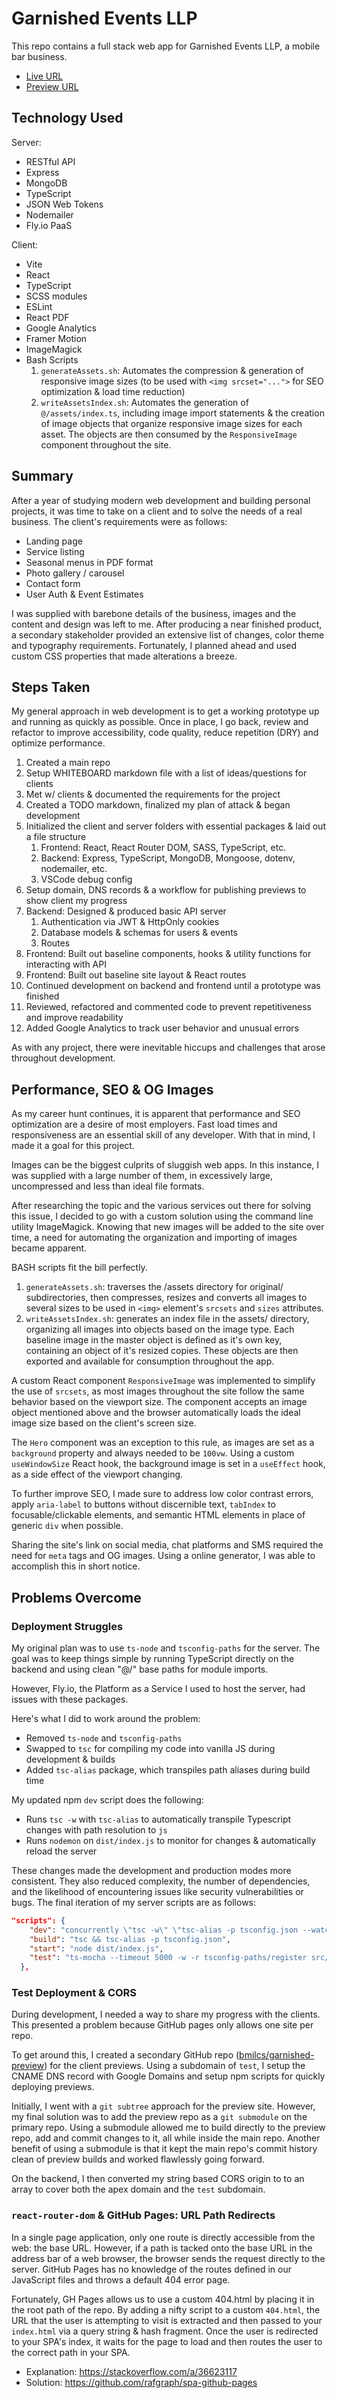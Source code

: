 # Garnished Events LLP

This repo contains a full stack web app for Garnished Events LLP, a mobile bar business.

- [Live URL](https://garnished.events)
- [Preview URL](https://test.garnished.events)

## Technology Used

Server:

- RESTful API
- Express
- MongoDB
- TypeScript
- JSON Web Tokens
- Nodemailer
- Fly.io PaaS

Client:

- Vite
- React
- TypeScript
- SCSS modules
- ESLint
- React PDF
- Google Analytics
- Framer Motion
- ImageMagick
- Bash Scripts
  1. `generateAssets.sh`: Automates the compression & generation of responsive image sizes (to be used with `<img srcset="...">` for SEO optimization & load time reduction)
  2. `writeAssetsIndex.sh`: Automates the generation of `@/assets/index.ts`, including image import statements & the creation of image objects that organize responsive image sizes for each asset. The objects are then consumed by the `ResponsiveImage` component throughout the site.

## Summary

After a year of studying modern web development and building personal projects, it was time to take on a client and to solve the needs of a real business. The client's requirements were as follows:

- Landing page
- Service listing
- Seasonal menus in PDF format
- Photo gallery / carousel
- Contact form
- User Auth & Event Estimates

I was supplied with barebone details of the business, images and the content and design was left to me. After producing a near finished product, a secondary stakeholder provided an extensive list of changes, color theme and typography requirements. Fortunately, I planned ahead and used custom CSS properties that made alterations a breeze.

## Steps Taken

My general approach in web development is to get a working prototype up and running as quickly as possible. Once in place, I go back, review and refactor to improve accessibility, code quality, reduce repetition (DRY) and optimize performance.

1. Created a main repo
2. Setup WHITEBOARD markdown file with a list of ideas/questions for clients
3. Met w/ clients & documented the requirements for the project
4. Created a TODO markdown, finalized my plan of attack & began development
5. Initialized the client and server folders with essential packages & laid out a file structure
   1. Frontend: React, React Router DOM, SASS, TypeScript, etc.
   2. Backend: Express, TypeScript, MongoDB, Mongoose, dotenv, nodemailer, etc.
   3. VSCode debug config
6. Setup domain, DNS records & a workflow for publishing previews to show client my progress
7. Backend: Designed & produced basic API server
   1. Authentication via JWT & HttpOnly cookies
   2. Database models & schemas for users & events
   3. Routes
8. Frontend: Built out baseline components, hooks & utility functions for interacting with API
9. Frontend: Built out baseline site layout & React routes
10. Continued development on backend and frontend until a prototype was finished
11. Reviewed, refactored and commented code to prevent repetitiveness and improve readability
12. Added Google Analytics to track user behavior and unusual errors

As with any project, there were inevitable hiccups and challenges that arose throughout development.

## Performance, SEO & OG Images

As my career hunt continues, it is apparent that performance and SEO optimization are a desire of most employers. Fast load times and responsiveness are an essential skill of any developer. With that in mind, I made it a goal for this project.

Images can be the biggest culprits of sluggish web apps. In this instance, I was supplied with a large number of them, in excessively large, uncompressed and less than ideal file formats.

After researching the topic and the various services out there for solving this issue, I decided to go with a custom solution using the command line utility ImageMagick. Knowing that new images will be added to the site over time, a need for automating the organization and importing of images became apparent.

BASH scripts fit the bill perfectly.

1. `generateAssets.sh`: traverses the /assets directory for original/ subdirectories, then compresses, resizes and converts all images to several sizes to be used in `<img>` element's `srcsets` and `sizes` attributes.
2. `writeAssetsIndex.sh`: generates an index file in the assets/ directory, organizing all images into objects based on the image type. Each baseline image in the master object is defined as it's own key, containing an object of it's resized copies. These objects are then exported and available for consumption throughout the app.

A custom React component `ResponsiveImage` was implemented to simplify the use of `srcsets`, as most images throughout the site follow the same behavior based on the viewport size. The component accepts an image object mentioned above and the browser automatically loads the ideal image size based on the client's screen size.

The `Hero` component was an exception to this rule, as images are set as a `background` property and always needed to be `100vw`. Using a custom `useWindowSize` React hook, the background image is set in a `useEffect` hook, as a side effect of the viewport changing.

To further improve SEO, I made sure to address low color contrast errors, apply `aria-label` to buttons without discernible text, `tabIndex` to focusable/clickable elements, and semantic HTML elements in place of generic `div` when possible.

Sharing the site's link on social media, chat platforms and SMS required the need for `meta` tags and OG images. Using a online generator, I was able to accomplish this in short notice.

## Problems Overcome

### Deployment Struggles

My original plan was to use `ts-node` and `tsconfig-paths` for the server. The goal was to keep things simple by running TypeScript directly on the backend and using clean "@/" base paths for module imports.

However, Fly.io, the Platform as a Service I used to host the server, had issues with these packages.

Here's what I did to work around the problem:

- Removed `ts-node` and `tsconfig-paths`
- Swapped to `tsc` for compiling my code into vanilla JS during development & builds
- Added `tsc-alias` package, which transpiles path aliases during build time

My updated npm `dev` script does the following:

- Runs `tsc -w` with `tsc-alias` to automatically transpile Typescript changes with path resolution to `js`
- Runs `nodemon` on `dist/index.js` to monitor for changes & automatically reload the server

These changes made the development and production modes more consistent. They also reduced complexity, the number of dependencies, and the likelihood of encountering issues like security vulnerabilities or bugs. The final iteration of my server scripts are as follows:

```json
"scripts": {
    "dev": "concurrently \"tsc -w\" \"tsc-alias -p tsconfig.json --watch\" \"nodemon --inspect --ignore tests dist/index.js\"",
    "build": "tsc && tsc-alias -p tsconfig.json",
    "start": "node dist/index.js",
    "test": "ts-mocha --timeout 5000 -w -r tsconfig-paths/register src/tests/**/*.ts"
  },
```

### Test Deployment & CORS

During development, I needed a way to share my progress with the clients. This presented a problem because GitHub pages only allows one site per repo.

To get around this, I created a secondary GitHub repo ([bmilcs/garnished-preview](https://github.com/bmilcs/garnished-preview)) for the client previews. Using a subdomain of `test`, I setup the CNAME DNS record with Google Domains and setup npm scripts for quickly deploying previews.

Initially, I went with a `git subtree` approach for the preview site. However, my final solution was to add the preview repo as a `git submodule` on the primary repo. Using a submodule allowed me to build directly to the preview repo, add and commit changes to it, all while inside the main repo. Another benefit of using a submodule is that it kept the main repo's commit history clean of preview builds and worked flawlessly going forward.

On the backend, I then converted my string based CORS origin to to an array to cover both the apex domain and the `test` subdomain.

### `react-router-dom` & GitHub Pages: URL Path Redirects

In a single page application, only one route is directly accessible from the web: the base URL. However, if a path is tacked onto the base URL in the address bar of a web browser, the browser sends the request directly to the server. GitHub Pages has no knowledge of the routes defined in our JavaScript files and throws a default 404 error page.

Fortunately, GH Pages allows us to use a custom 404.html by placing it in the root path of the repo. By adding a nifty script to a custom `404.html`, the URL that the user is attempting to visit is extracted and then passed to your `index.html` via a query string & hash fragment. Once the user is redirected to your SPA's index, it waits for the page to load and then routes the user to the correct path in your SPA.

- Explanation: https://stackoverflow.com/a/36623117
- Solution: https://github.com/rafgraph/spa-github-pages
